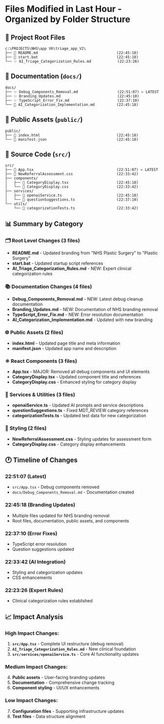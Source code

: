 # Files Modified in Last Hour - Organized by Folder Structure

## 📂 Project Root Files
```
c:\PROJECTS\NHS\app V6\triage_app_V2\
├── 🔧 README.md                                    (22:45:18)
├── 🔧 start.bat                                    (22:45:18)
└── ✨ AI_Triage_Categorization_Rules.md            (22:23:26)
```

## 📂 Documentation (`docs/`)
```
docs/
├── ✨ Debug_Components_Removal.md                  (22:51:07) ← LATEST
├── ✨ Branding_Updates.md                          (22:45:18)
├── ✨ TypeScript_Error_Fix.md                      (22:37:10)
└── 🔧 AI_Categorization_Implementation.md          (22:45:18)
```

## 📂 Public Assets (`public/`)
```
public/
├── 🔧 index.html                                   (22:45:18)
└── 🔧 manifest.json                                (22:45:18)
```

## 📂 Source Code (`src/`)
```
src/
├── 🔧 App.tsx                                      (22:51:07) ← LATEST
├── 🔧 NewReferralAssessment.css                    (22:33:42)
├── components/
│   ├── 🔧 CategoryDisplay.tsx                      (22:45:18)
│   └── 🔧 CategoryDisplay.css                      (22:33:42)
├── services/
│   ├── 🔧 openaiService.ts                         (22:45:18)
│   └── 🔧 questionSuggestions.ts                   (22:37:10)
└── utils/
    └── 🔧 categorizationTests.ts                   (22:33:42)
```

## 📊 Summary by Category

### 🗂️ **Root Level Changes (3 files)**
- **README.md** - Updated branding from "NHS Plastic Surgery" to "Plastic Surgery"
- **start.bat** - Updated startup script references
- **AI_Triage_Categorization_Rules.md** - NEW: Expert clinical categorization rules

### 📚 **Documentation Changes (4 files)**
- **Debug_Components_Removal.md** - NEW: Latest debug cleanup documentation
- **Branding_Updates.md** - NEW: Documentation of NHS branding removal
- **TypeScript_Error_Fix.md** - NEW: Error resolution documentation
- **AI_Categorization_Implementation.md** - Updated with new branding

### 🌐 **Public Assets (2 files)**
- **index.html** - Updated page title and meta information
- **manifest.json** - Updated app name and description

### ⚛️ **React Components (3 files)**
- **App.tsx** - MAJOR: Removed all debug components and UI elements
- **CategoryDisplay.tsx** - Updated component title and references
- **CategoryDisplay.css** - Enhanced styling for category display

### 🔧 **Services & Utilities (3 files)**
- **openaiService.ts** - Updated AI prompts and service descriptions
- **questionSuggestions.ts** - Fixed MDT_REVIEW category references
- **categorizationTests.ts** - Updated test data for new categorization

### 🎨 **Styling (2 files)**
- **NewReferralAssessment.css** - Styling updates for assessment form
- **CategoryDisplay.css** - Category display enhancements

## 🕐 Timeline of Changes

### **22:51:07 (Latest)**
- `src/App.tsx` - Debug components removed
- `docs/Debug_Components_Removal.md` - Documentation created

### **22:45:18 (Branding Updates)**
- Multiple files updated for NHS branding removal
- Root files, documentation, public assets, and components

### **22:37:10 (Error Fixes)**
- TypeScript error resolution
- Question suggestions updated

### **22:33:42 (AI Integration)**
- Styling and categorization updates
- CSS enhancements

### **22:23:26 (Expert Rules)**
- Clinical categorization rules established

## 📈 Impact Analysis

### **High Impact Changes:**
1. **`src/App.tsx`** - Complete UI restructure (debug removal)
2. **`AI_Triage_Categorization_Rules.md`** - New clinical foundation
3. **`src/services/openaiService.ts`** - Core AI functionality updates

### **Medium Impact Changes:**
4. **Public assets** - User-facing branding updates
5. **Documentation** - Comprehensive change tracking
6. **Component styling** - UI/UX enhancements

### **Low Impact Changes:**
7. **Configuration files** - Supporting infrastructure updates
8. **Test files** - Data structure alignment
